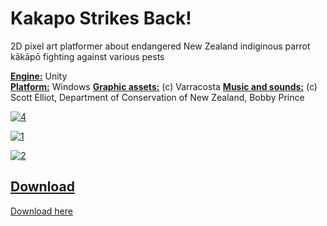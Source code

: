 # Kakapo Strikes Back!
2D pixel art platformer about endangered New Zealand indiginous parrot kākāpō fighting against various pests

<u><b>Engine:</b></u> Unity <br>
<u><b>Platform:</b></u> Windows
<u><b>Graphic assets:</b></u> (c) Varracosta
<u><b>Music and sounds:</b></u> 
(c) Scott Elliot, Department of Conservation of New Zealand, Bobby Prince 

<a href='https://postimg.cc/t1LS993P' target='_blank'><img src='https://i.postimg.cc/vBmpLBDP/4.jpg' border='0' alt='4'/></a>

<a href='https://postimg.cc/dk2zXhbD' target='_blank'><img src='https://i.postimg.cc/j5mtDNv6/1.jpg' border='0' alt='1'/></a>

<a href='https://postimg.cc/CdYy8488' target='_blank'><img src='https://i.postimg.cc/L4gmrC6x/2.jpg' border='0' alt='2'/></a>

<h2><u>Download</u></h2>
<a href="https://drive.google.com/file/d/1ijmI-DTmXDXf0YPMW9NjuKZL42eZfy6L/view?usp=sharing">Download here</a> 
